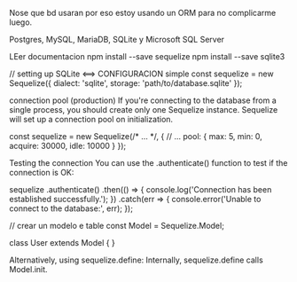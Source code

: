 Nose que bd usaran por eso estoy usando un ORM para no complicarme luego.

Postgres, MySQL, MariaDB, SQLite y Microsoft SQL Server

LEer documentacion
npm install --save sequelize
npm install --save sqlite3


//  setting up SQLite <==> CONFIGURACION simple
const sequelize = new Sequelize({
  dialect: 'sqlite',
  storage: 'path/to/database.sqlite'
});


connection pool (production)
If you're connecting to the database from a single process, you should create only one Sequelize instance. Sequelize will set up a connection pool on initialization.

const sequelize = new Sequelize(/* ... */, {
  // ...
  pool: {
    max: 5,
    min: 0,
    acquire: 30000,
    idle: 10000
  }
});


Testing the connection
You can use the .authenticate() function to test if the connection is OK:

sequelize
  .authenticate()
  .then(() => {
    console.log('Connection has been established successfully.');
  })
  .catch(err => {
    console.error('Unable to connect to the database:', err);
  });




// crear un modelo e table
const Model = Sequelize.Model;

class User extends Model { }

  Alternatively, using sequelize.define:
  Internally, sequelize.define calls Model.init.